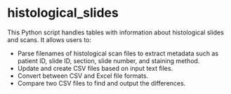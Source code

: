 # histological_slides
This Python script handles tables with information about histological slides and scans. It allows users to:
* Parse filenames of histological scan files to extract metadata such as patient ID, slide ID, section, slide number, and staining method.
* Update and create CSV files based on input text files.
* Convert between CSV and Excel file formats.
* Compare two CSV files to find and output the differences.
